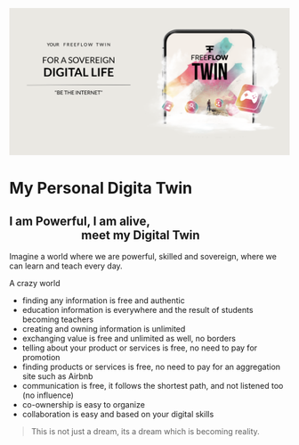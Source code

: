 ![](img/betheinternet_.png)

# My Personal Digita Twin

## I am Powerful, I am alive, <br> &nbsp;&nbsp;&nbsp;&nbsp;&nbsp;&nbsp;&nbsp;&nbsp;&nbsp;&nbsp;&nbsp;&nbsp;&nbsp;&nbsp;&nbsp;&nbsp;&nbsp;&nbsp;&nbsp;&nbsp;&nbsp;&nbsp;&nbsp;&nbsp;&nbsp; meet my Digital Twin

Imagine a world where we are powerful, skilled and sovereign, where we can learn and teach every day.

A crazy world

- finding any information is free and authentic
- education information is everywhere and the result of students becoming teachers
- creating and owning information is unlimited
- exchanging value is free and unlimited as well, no borders
- telling about your product or services is free, no need to pay for promotion
- finding products or services is free, no need to pay for an aggregation site such as Airbnb
- communication is free, it follows the shortest path, and not listened too (no influence)
- co-ownership is easy to organize
- collaboration is easy and based on your digital skills


> This is not just a dream, its a dream which is becoming reality.

